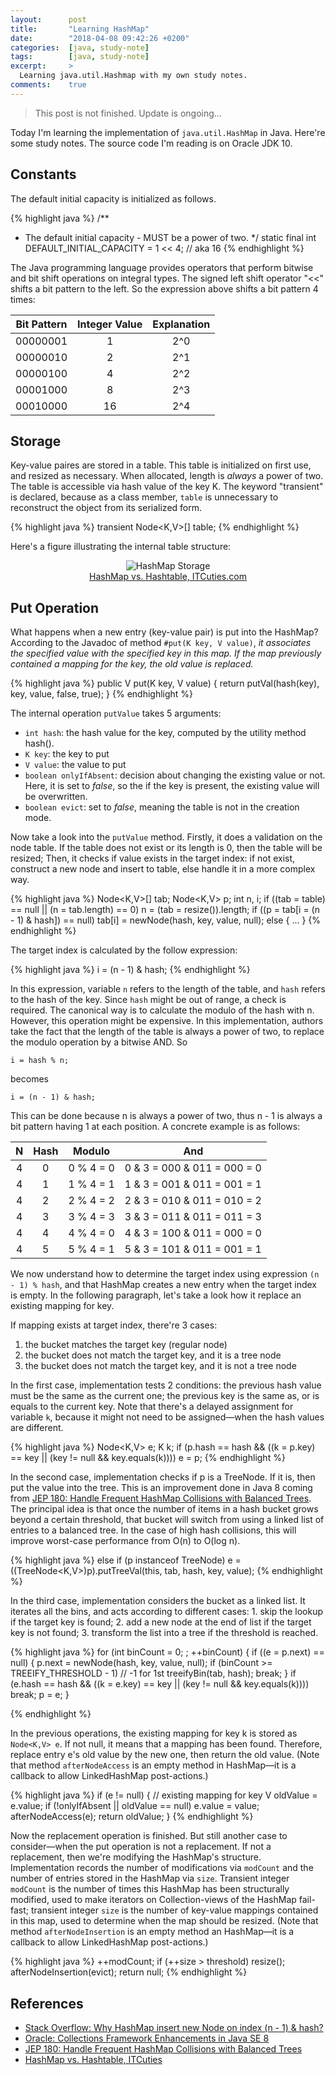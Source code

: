 ```yaml
---
layout:      post
title:       "Learning HashMap"
date:        "2018-04-08 09:42:26 +0200"
categories:  [java, study-note]
tags:        [java, study-note]
excerpt:     >
  Learning java.util.Hashmap with my own study notes.
comments:    true
---
```


> This post is not finished. Update is ongoing...

Today I'm learning the implementation of `java.util.HashMap` in Java. Here're
some study notes. The source code I'm reading is on Oracle JDK 10.

## Constants

The default initial capacity is initialized as follows.

{% highlight java %}
/**
 * The default initial capacity - MUST be a power of two.
 */
static final int DEFAULT_INITIAL_CAPACITY = 1 << 4; // aka 16
{% endhighlight %}

The Java programming language provides operators that perform bitwise and bit
shift operations on integral types. The signed left shift operator "\<\<"
shifts a bit pattern to the left. So the expression above shifts a bit pattern 4
times:

Bit Pattern | Integer Value | Explanation
:---------: | :-----------: | :---------:
00000001    | 1             | 2^0
00000010    | 2             | 2^1
00000100    | 4             | 2^2
00001000    | 8             | 2^3
00010000    | 16            | 2^4

## Storage

Key-value paires are stored in a table. This table is
initialized on first use, and resized as necessary. When allocated, length is
_always_ a power of two. The table is accessible via hash value of the key K.
The keyword "transient" is declared, because as a class member, `table` is
unnecessary to reconstruct the object from its serialized form.

{% highlight java %}
transient Node<K,V>[] table;
{% endhighlight %}

Here's a figure illustrating the internal table structure:

<figure align="center">
  <img src="{{ site.url }}/assets/2018-04-08-hashmap-storage.png"
       alt="HashMap Storage" />
  <figcaption>
    <a href="http://www.itcuties.com/java/hashmap-hashtable/">
      HashMap vs. Hashtable, ITCuties.com
    </a>
  </figcaption>
</figure>

## Put Operation

What happens when a new entry (key-value pair) is put into the HashMap?
According to the Javadoc of method `#put(K key, V value)`, _it associates
the specified value with the specified key in this map. If the map previously
contained a mapping for the key, the old value is replaced._

{% highlight java %}
public V put(K key, V value) {
    return putVal(hash(key), key, value, false, true);
}
{% endhighlight %}

The internal operation `putValue` takes 5 arguments:

- `int hash`: the hash value for the key, computed by the utility method hash().
- `K key`: the key to put
- `V value`: the value to put
- `boolean onlyIfAbsent`: decision about changing the existing value or not.
  Here, it is set to _false_, so the if the key is present, the existing value
  will be overwritten.
- `boolean evict`: set to _false_, meaning the table is not in the creation
  mode.

Now take a look into the `putValue` method. Firstly, it does a validation on the
node table. If the table does not exist or its length is 0, then the table will
be resized; Then, it checks if value exists in the target index: if not exist,
construct a new node and insert to table, else handle it in a more complex way.

{% highlight java %}
Node<K,V>[] tab; Node<K,V> p; int n, i;
if ((tab = table) == null || (n = tab.length) == 0)
    n = (tab = resize()).length;
if ((p = tab[i = (n - 1) & hash]) == null)
    tab[i] = newNode(hash, key, value, null);
else {
    ...
}
{% endhighlight %}

The target index is calculated by the follow expression:

{% highlight java %}
i = (n - 1) & hash;
{% endhighlight %}

In this expression, variable `n` refers to the length of the table, and `hash`
refers to the hash of the key. Since `hash` might be out of range, a check is
required. The canonical way is to calculate the modulo of the hash with n.
However, this operation might be expensive. In this implementation, authors take
the fact that the length of the table is always a power of two, to replace the
modulo operation by a bitwise AND. So

```
i = hash % n;
```

becomes

```
i = (n - 1) & hash;
```

This can be done because n is always a power of two, thus n - 1 is always a bit
pattern having 1 at each position. A concrete example is as follows:

N     | Hash  | Modulo    | And
:---: | :---: | :-------: | :-------------------------:
4     | 0     | 0 % 4 = 0 | 0 & 3 = 000 & 011 = 000 = 0
4     | 1     | 1 % 4 = 1 | 1 & 3 = 001 & 011 = 001 = 1
4     | 2     | 2 % 4 = 2 | 2 & 3 = 010 & 011 = 010 = 2
4     | 3     | 3 % 4 = 3 | 3 & 3 = 011 & 011 = 011 = 3
4     | 4     | 4 % 4 = 0 | 4 & 3 = 100 & 011 = 000 = 0
4     | 5     | 5 % 4 = 1 | 5 & 3 = 101 & 011 = 001 = 1

We now understand how to determine the target index using expression `(n - 1) %
hash`, and that HashMap creates a new entry when the target index is empty. In
the following paragraph, let's take a look how it replace an existing mapping
for key.

If mapping exists at target index, there're 3 cases:

1. the bucket matches the target key (regular node)
2. the bucket does not match the target key, and it is a tree node
3. the bucket does not match the target key, and it is not a tree node

In the first case, implementation tests 2 conditions: the previous hash value
must be the same as the current one; the previous key is the same as, or is
equals to the current key. Note that there's a delayed assignment for variable
`k`, because it might not need to be assigned—when the hash values are
different.

{% highlight java %}
Node<K,V> e; K k;
if (p.hash == hash &&
    ((k = p.key) == key || (key != null && key.equals(k))))
    e = p;
{% endhighlight %}

In the second case, implementation checks if p is a TreeNode. If it is, then put
the value into the tree. This is an improvement done in Java 8 coming from [JEP
180: Handle Frequent HashMap Collisions with Balanced Trees][jep180]. The
principal idea is that once the number of items in a hash bucket grows beyond a
certain threshold, that bucket will switch from using a linked list of entries
to a balanced tree. In the case of high hash collisions, this will improve
worst-case performance from O(n) to O(log n).

{% highlight java %}
else if (p instanceof TreeNode)
    e = ((TreeNode<K,V>)p).putTreeVal(this, tab, hash, key, value);
{% endhighlight %}

In the third case, implementation considers the bucket as a linked list. It
iterates all the bins, and acts according to different cases: 1. skip the lookup
if the target key is found; 2. add a new node at the end of list if the target
key is not found; 3. transform the list into a tree if the threshold is reached.

{% highlight java %}
for (int binCount = 0; ; ++binCount) {
    if ((e = p.next) == null) {
        p.next = newNode(hash, key, value, null);
        if (binCount >= TREEIFY_THRESHOLD - 1) // -1 for 1st
            treeifyBin(tab, hash);
        break;
    }
    if (e.hash == hash &&
        ((k = e.key) == key || (key != null && key.equals(k))))
        break;
    p = e;
}

{% endhighlight %}

In the previous operations, the existing mapping for key k is stored as
`Node<K,V> e`. If not null, it means that a mapping has been found.
Therefore, replace entry e's old value by the new one, then return the old
value. (Note that method `afterNodeAccess` is an empty method in HashMap—it is a
callback to allow LinkedHashMap post-actions.)

{% highlight java %}
if (e != null) { // existing mapping for key
    V oldValue = e.value;
    if (!onlyIfAbsent || oldValue == null)
        e.value = value;
    afterNodeAccess(e);
    return oldValue;
}
{% endhighlight %}

Now the replacement operation is finished. But still another case to
consider—when the put operation is not a replacement. If not a replacement, then
we're modifying the HashMap's structure. Implementation records the number of
modifications via `modCount` and the number of entries stored in the HashMap via
`size`. Transient integer `modCount` is the number of times this HashMap has
been structurally modified, used to make iterators on Collection-views of the
HashMap fail-fast; transient integer `size` is the number of key-value mappings
contained in this map, used to determine when the map should be resized. (Note
that method `afterNodeInsertion` is an empty method an HashMap—it is a callback
to allow LinkedHashMap post-actions.)

{% highlight java %}
++modCount;
if (++size > threshold)
    resize();
afterNodeInsertion(evict);
return null;
{% endhighlight %}

## References

- [Stack Overflow: Why HashMap insert new Node on index (n - 1) & hash?](https://stackoverflow.com/questions/27230938/why-hashmap-insert-new-node-on-index-n-1-hash)
- [Oracle: Collections Framework Enhancements in Java SE 8](https://docs.oracle.com/javase/8/docs/technotes/guides/collections/changes8.html)
- [JEP 180: Handle Frequent HashMap Collisions with Balanced Trees][jep180]
- [HashMap vs. Hashtable, ITCuties](http://www.itcuties.com/java/hashmap-hashtable/)

[jep180]: http://openjdk.java.net/jeps/180
